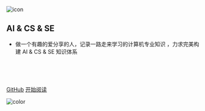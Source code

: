 ![icon](https://cdn.jsdelivr.net/gh/wugenqiang/StaticRepo/images/icon.png)

## AI & CS & SE

- 做一个有趣的爱分享的人，记录一路走来学习的计算机专业知识 ，力求完美构建 AI & CS & SE 知识体系

<img src="https://img.shields.io/badge/version-v2.0.0-green.svg" data-origin="https://img.shields.io/badge/version-v2.0.0-green.svg" alt=""> 
<img src="https://img.shields.io/github/stars/wugenqiang/NoteBook" data-origin="https://img.shields.io/github/stars/wugenqiang/NoteBook" alt=""> 
<img src="https://img.shields.io/github/forks/wugenqiang/NoteBook" data-origin="https://img.shields.io/github/forks/wugenqiang/NoteBook" alt="">
<img src="https://img.shields.io/github/license/wugenqiang/NoteBook" data-origin="https://img.shields.io/github/license/wugenqiang/NoteBook" alt="">

<br>

<br>

<span id="busuanzi_container_site_pv" style='display:none'>
    👀 本站总访问量：<span id="busuanzi_value_site_pv"></span> 次
</span>
<span id="busuanzi_container_site_uv" style='display:none'>
    | 🚴‍♂️ 本站总访客数：<span id="busuanzi_value_site_uv"></span> 人
</span>

<br>

[GitHub](https://github.com/wugenqiang/NoteBook)
[开始阅读](/README.md)



<!-- 背景色 -->
![color](#fff)




